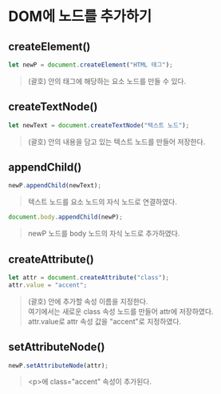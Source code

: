 # DOM에 노드를 추가하기

## createElement()

```js
let newP = document.createElement("HTML 태그");
```

> (괄호) 안의 태그에 해당하는 요소 노드를 만들 수 있다.

## createTextNode()

```js
let newText = document.createTextNode("텍스트 노드");
```

> (괄호) 안의 내용을 담고 있는 텍스트 노드를 만들어 저장한다.

## appendChild()

```js
newP.appendChild(newText);
```

> 텍스트 노드를 요소 노드의 자식 노드로 연결하였다.

```js
document.body.appendChild(newP);
```

> newP 노드를 body 노드의 자식 노드로 추가하였다.

## createAttribute()

```js
let attr = document.createAttribute("class");
attr.value = "accent";
```

> (괄호) 안에 추가할 속성 이름을 지정한다. <br>
> 여기에서는 새로운 class 속성 노드를 만들어 attr에 저장하였다. <br>
> attr.value로 attr 속성 값을 "accent"로 지정하였다.

## setAttributeNode()

```js
newP.setAttributeNode(attr);
```

> \<p>에 class="accent" 속성이 추가된다.